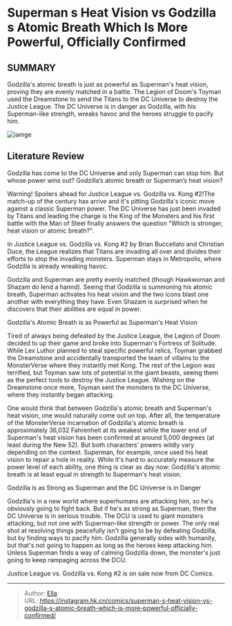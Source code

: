 # Superman s Heat Vision vs Godzilla s Atomic Breath Which Is More Powerful, Officially Confirmed


## SUMMARY 



  Godzilla&#39;s atomic breath is just as powerful as Superman&#39;s heat vision, proving they are evenly matched in a battle.   The Legion of Doom&#39;s Toyman used the Dreamstone to send the Titans to the DC Universe to destroy the Justice League.   The DC Universe is in danger as Godzilla, with his Superman-like strength, wreaks havoc and the heroes struggle to pacify him.  

![iamge](https://static1.srcdn.com/wordpress/wp-content/uploads/2023/11/godzilla-s-atomic-breath-and-superman-heat-vision-dc.jpg)

## Literature Review

Godzilla has come to the DC Universe and only Superman can stop him. But whose power wins out? Godzilla’s atomic breath or Superman’s heat vision?




Warning! Spoilers ahead for Justice League vs. Godzilla vs. Kong #2!The match-up of the century has arrive and it&#39;s pitting Godzilla&#39;s iconic move against a classic Superman power. The DC Universe has just been invaded by Titans and leading the charge is the King of the Monsters and his first battle with the Man of Steel finally answers the question &#34;Which is stronger, heat vision or atomic breath?&#34;.




In Justice League vs. Godzilla vs. Kong #2 by Brian Buccellato and Christian Duce, the League realizes that Titans are invading all over and divides their efforts to stop the invading monsters. Superman stays in Metropolis, where Godzilla is already wreaking havoc.

          

Godzilla and Superman are pretty evenly matched (though Hawkwoman and Shazam do lend a hannd). Seeing that Godzilla is summoning his atomic breath, Superman activates his heat vision and the two icons blast one another with everything they have. Even Shazam is surprised when he discovers that their abilities are equal in power.


 Godzilla&#39;s Atomic Breath is as Powerful as Superman&#39;s Heat Vision 
          




Tired of always being defeated by the Justice League, the Legion of Doom decided to up their game and broke into Superman&#39;s Fortress of Solitude. While Lex Luthor planned to steal specific powerful relics, Toyman grabbed the Dreamstone and accidentally transported the team of villains to the MonsterVerse where they instantly met Kong. The rest of the Legion was terrified, but Toyman saw lots of potential in the giant beasts, seeing them as the perfect tools to destroy the Justice League. Wishing on the Dreamstone once more, Toyman sent the monsters to the DC Universe, where they instantly began attacking.

One would think that between Godzilla&#39;s atomic breath and Superman&#39;s heat vision, one would naturally come out on top. After all, the temperature of the MonsterVerse incarnation of Godzilla&#39;s atomic breath is approximately 36,032 Fahrenheit at its weakest while the lower end of Superman&#39;s heat vision has been confirmed at around 5,000 degrees (at least during the New 52). But both characters&#39; powers wildly vary depending on the context. Superman, for example, once used his heat vision to repair a hole in reality. While it&#39;s hard to accurately measure the power level of each ability, one thing is clear as day now: Godzilla&#39;s atomic breath is at least equal in strength to Superman&#39;s heat vision.






 Godzilla is as Strong as Superman and the DC Universe is in Danger 


          

Godzilla&#39;s in a new world where superhumans are attacking him, so he&#39;s obviously going to fight back. But if he&#39;s as strong as Superman, then the DC Universe is in serious trouble. The DCU is used to giant monsters attacking, but not one with Superman-like strength or power. The only real shot at resolving things peacefully isn&#39;t going to be by defeating Godzilla, but by finding ways to pacify him. Godzilla generally sides with humanity, but that&#39;s not going to happen as long as the heroes keep attacking him. Unless Superman finds a way of calming Godzilla down, the monster&#39;s just going to keep rampaging across the DCU.

Justice League vs. Godzilla vs. Kong #2 is on sale now from DC Comics.



---

> Author: [Ella](https://instagram.hk.cn/)  
> URL: https://instagram.hk.cn/comics/superman-s-heat-vision-vs-godzilla-s-atomic-breath-which-is-more-powerful-officially-confirmed/  

